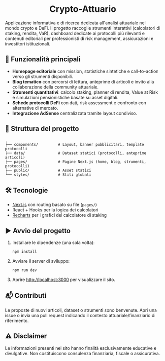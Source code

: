 <h1 align="center">Crypto-Attuario</h1>

Applicazione informativa e di ricerca dedicata all'analisi attuariale nel mondo crypto e DeFi. Il progetto raccoglie strumenti interattivi (calcolatori di staking, rendita, VaR), dashboard dedicate ai protocolli più rilevanti e contenuti editoriali per professionisti di risk management, assicurazioni e investitori istituzionali.

## 🚀 Funzionalità principali

- **Homepage editoriale** con mission, statistiche sintetiche e call-to-action verso gli strumenti disponibili.
- **Blog tematico** con percorsi di lettura, anteprime di articoli e invito alla collaborazione della community attuariale.
- **Strumenti quantitativi**: calcolo staking, planner di rendita, Value at Risk e simulazioni pensionistiche basate su asset digitali.
- **Schede protocolli DeFi** con dati, risk assessment e confronto con alternative di mercato.
- **Integrazione AdSense** centralizzata tramite layout condiviso.

## 🧱 Struttura del progetto

```
.
├── components/         # Layout, banner pubblicitari, template protocolli
├── data/               # Dataset statici (protocolli, anteprime articoli)
├── pages/              # Pagine Next.js (home, blog, strumenti, protocolli)
├── public/             # Asset statici
└── styles/             # Stili globali
```

## 🛠️ Tecnologie

- [Next.js](https://nextjs.org/) con routing basato su file (`pages/`)
- React + Hooks per la logica dei calcolatori
- [Recharts](https://recharts.org/en-US/) per i grafici del calcolatore di staking

## ▶️ Avvio del progetto

1. Installare le dipendenze (una sola volta):

   ```bash
   npm install
   ```

2. Avviare il server di sviluppo:

   ```bash
   npm run dev
   ```

3. Aprire [http://localhost:3000](http://localhost:3000) per visualizzare il sito.

## 📬 Contributi

Le proposte di nuovi articoli, dataset o strumenti sono benvenute. Apri una issue o invia una pull request indicando il contesto attuariale/finanziario di riferimento.

## ⚠️ Disclaimer

Le informazioni presenti nel sito hanno finalità esclusivamente educative e divulgative. Non costituiscono consulenza finanziaria, fiscale o assicurativa.

